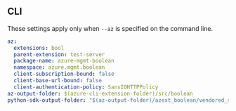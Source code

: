 ## CLI

These settings apply only when `--az` is specified on the command line.

``` yaml $(az)
az:
  extensions: bool
  parent-extension: test-server
  package-name: azure-mgmt-boolean
  namespace: azure.mgmt.boolean
  client-subscription-bound: false
  client-base-url-bound: false
  client-authentication-policy: SansIOHTTPPolicy
az-output-folder: $(azure-cli-extension-folder)/src/boolean
python-sdk-output-folder: "$(az-output-folder)/azext_boolean/vendored_sdks/boolean"

```
